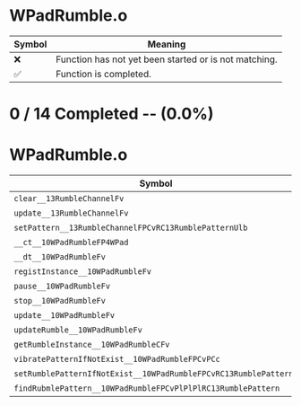 # WPadRumble.o
| Symbol | Meaning 
| ------------- | ------------- 
| :x: | Function has not yet been started or is not matching. 
| :white_check_mark: | Function is completed. 


# 0 / 14 Completed -- (0.0%)
# WPadRumble.o
| Symbol | Decompiled? |
| ------------- | ------------- |
| `clear__13RumbleChannelFv` | :x: |
| `update__13RumbleChannelFv` | :x: |
| `setPattern__13RumbleChannelFPCvRC13RumblePatternUlb` | :x: |
| `__ct__10WPadRumbleFP4WPad` | :x: |
| `__dt__10WPadRumbleFv` | :x: |
| `registInstance__10WPadRumbleFv` | :x: |
| `pause__10WPadRumbleFv` | :x: |
| `stop__10WPadRumbleFv` | :x: |
| `update__10WPadRumbleFv` | :x: |
| `updateRumble__10WPadRumbleFv` | :x: |
| `getRumbleInstance__10WPadRumbleCFv` | :x: |
| `vibratePatternIfNotExist__10WPadRumbleFPCvPCc` | :x: |
| `setRumblePatternIfNotExist__10WPadRumbleFPCvRC13RumblePatternb` | :x: |
| `findRubmlePattern__10WPadRumbleFPCvPlPlPlRC13RumblePattern` | :x: |
